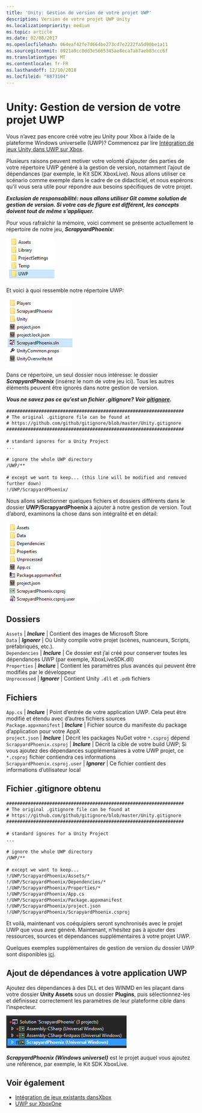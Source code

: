 ```yaml
---
title: 'Unity: Gestion de version de votre projet UWP'
description: Version de votre projet UWP Unity
ms.localizationpriority: medium
ms.topic: article
ms.date: 02/08/2017
ms.openlocfilehash: 064eaf42fe7d664be273cd7e2222fa5d90be1a11
ms.sourcegitcommit: 8921a9cc0dd3e5665345ae8eca7ab7aeb83ccc6f
ms.translationtype: MT
ms.contentlocale: fr-FR
ms.lasthandoff: 12/10/2018
ms.locfileid: "8873104"
---
```

# <a name="unity-version-control-your-uwp-project"></a>Unity: Gestion de version de votre projet UWP

Vous n’avez pas encore créé votre jeu Unity pour Xbox à l’aide de la plateforme Windows universelle (UWP)?  Commencez par lire [Intégration de jeux Unity dans UWP sur Xbox](development-lanes-unity.md).

Plusieurs raisons peuvent motiver votre volonté d’ajouter des parties de votre répertoire UWP généré à la gestion de version, notamment l’ajout de dépendances (par exemple, le Kit SDK XboxLive).  Nous allons utiliser ce scénario comme exemple dans le cadre de ce didacticiel, et nous espérons qu’il vous sera utile pour répondre aux besoins spécifiques de votre projet.

***Exclusion de responsabilité: nous allons utiliser Git comme solution de gestion de version.  Si votre cas de figure est différent, les concepts doivent tout de même s’appliquer.***

Pour vous rafraîchir la mémoire, voici comment se présente actuellement le répertoire de notre jeu, ***ScrapyardPhoenix***:

![Dossier de destination du build](images/build-destination.png)

Et voici à quoi ressemble notre répertoire UWP:

![Solution Visual Studio UWP](images/uwp-vs-solution.png)

Dans ce répertoire, un seul dossier nous intéresse: le dossier ***ScrapyardPhoenix*** (insérez le nom de votre jeu ici).  Tous les autres éléments peuvent être ignorés dans notre gestion de version.

***Vous ne savez pas ce qu’est un fichier .gitignore?  Voir [gitignore](https://git-scm.com/docs/gitignore).***

    ##################################################################
    # The original .gitignore file can be found at
    # https://github.com/github/gitignore/blob/master/Unity.gitignore
    ##################################################################

    # standard ignores for a Unity Project
    ...

    # ignore the whole UWP directory
    /UWP/**

    # except we want to keep... (this line will be modified and removed further down)
    !/UWP/ScrapyardPhoenix/

Nous allons sélectionner quelques fichiers et dossiers différents dans le dossier **UWP/ScrapyardPhoenix** à ajouter à notre gestion de version.  Tout d’abord, examinons la chose dans son intégralité et en détail:

![Répertoire des builds UWP](images/uwp-build-directory.png)  

## <a name="folders"></a>Dossiers  

`Assets` | ***Inclure*** | Contient des images de Microsoft Store  
`Data`   | ***Ignorer*** | Où Unity compile votre projet (scènes, nuanceurs, Scripts, préfabriqués, etc.).  
`Dependencies` | ***Inclure*** | Ce dossier est j’ai créé pour conserver toutes les dépendances UWP (par exemple, XboxLiveSDK.dll)  
`Properties` | ***Inclure*** | Contient les paramètres plus avancés qui peuvent être modifiés par le développeur  
`Unprocessed` | ***Ignorer*** | Contient Unity `.dll` et `.pdb` fichiers  

## <a name="files"></a>Fichiers  

`App.cs` | ***Inclure*** | Point d’entrée de votre application UWP. Cela peut être modifié et étendu avec d’autres fichiers sources  
`Package.appxmanifest` | ***Inclure*** | Fichier source du manifeste du package d’application pour votre AppX  
`project.json` | ***Inclure*** | Décrit les packages NuGet votre `*.csproj` dépend  
`ScrapyardPhoenix.csproj` | ***Inclure*** | Décrit la cible de votre build UWP; Si vous ajoutez des dépendances supplémentaires à votre UWP projet, ce `*.csproj` fichier contiendra ces informations  
`ScrapyardPhoenix.csproj.user` | ***Ignorer*** | Ce fichier contient des informations d’utilisateur local

## <a name="resulting-gitignore"></a>Fichier .gitignore obtenu

    ##################################################################
    # The original .gitignore file can be found at
    # https://github.com/github/gitignore/blob/master/Unity.gitignore
    ##################################################################

    # standard ignores for a Unity Project
    ...

    # ignore the whole UWP directory
    /UWP/**

    # except we want to keep...
    !/UWP/ScrapyardPhoenix/Assets/*
    !/UWP/ScrapyardPhoenix/Dependencies/*
    !/UWP/ScrapyardPhoenix/Properties/*
    !/UWP/ScrapyardPhoenix/App.cs
    !/UWP/ScrapyardPhoenix/Package.appxmanifest
    !/UWP/ScrapyardPhoenix/project.json
    !/UWP/ScrapyardPhoenix/ScrapyardPhoenix.csproj

Et voilà, maintenant vos coéquipiers seront synchronisés avec le projet UWP que vous avez généré. Maintenant, n’hésitez pas à ajouter des ressources, sources et dépendances supplémentaires à votre projet UWP.

Quelques exemples supplémentaires de gestion de version du dossier UWP sont disponibles [ici](https://bitbucket.org/Unity-Technologies/windowsstoreappssamples/overview).

## <a name="adding-dependencies-to-your-uwp-app"></a>Ajout de dépendances à votre application UWP

Ajoutez des dépendances à des DLL et des WINMD en les plaçant dans votre dossier **Unity Assets** sous un dossier **Plugins**, puis sélectionnez-les et définissez correctement les paramètres de leur plateforme cible dans l’inspecteur.

![Solution UWP](images/uwp-solution.PNG)

***ScrapyardPhoenix (Windows universel)*** est le projet auquel vous ajoutez une référence, par exemple, le Kit SDK XboxLive.

## <a name="see-also"></a>Voir également
- [Intégration de jeux existants dansXbox](development-lanes-landing.md)
- [UWP sur XboxOne](index.md)
